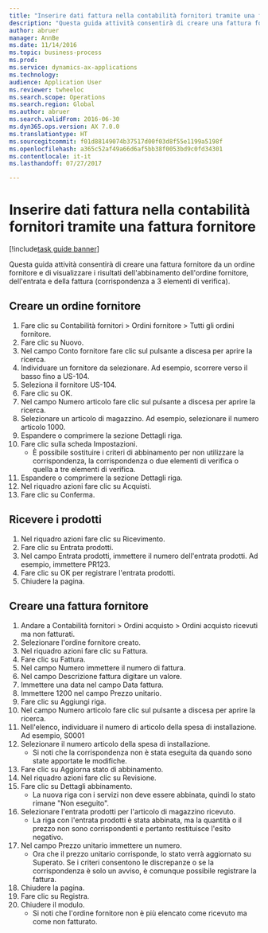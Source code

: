 ```yaml
--- 
title: "Inserire dati fattura nella contabilità fornitori tramite una fattura fornitore"
description: "Questa guida attività consentirà di creare una fattura fornitore da un ordine fornitore e di visualizzare i risultati dell'abbinamento dell'ordine fornitore, dell'entrata e della fattura (corrispondenza a 3 elementi di verifica)."
author: abruer
manager: AnnBe
ms.date: 11/14/2016
ms.topic: business-process
ms.prod: 
ms.service: dynamics-ax-applications
ms.technology: 
audience: Application User
ms.reviewer: twheeloc
ms.search.scope: Operations
ms.search.region: Global
ms.author: abruer
ms.search.validFrom: 2016-06-30
ms.dyn365.ops.version: AX 7.0.0
ms.translationtype: HT
ms.sourcegitcommit: f01d88149074b37517d00f03d8f55e1199a5198f
ms.openlocfilehash: a365c52af49a66d6af5bb38f0053bd9c0fd34301
ms.contentlocale: it-it
ms.lasthandoff: 07/27/2017

---
```

# <a name="key-invoice-data-into-accounts-payable-using-a-vendor-invoice"></a>Inserire dati fattura nella contabilità fornitori tramite una fattura fornitore

[!include[task guide banner](../../includes/task-guide-banner.md)]

Questa guida attività consentirà di creare una fattura fornitore da un ordine fornitore e di visualizzare i risultati dell'abbinamento dell'ordine fornitore, dell'entrata e della fattura (corrispondenza a 3 elementi di verifica).


## <a name="create-a-purchase-order"></a>Creare un ordine fornitore
1. Fare clic su Contabilità fornitori > Ordini fornitore > Tutti gli ordini fornitore.
2. Fare clic su Nuovo.
3. Nel campo Conto fornitore fare clic sul pulsante a discesa per aprire la ricerca.
4. Individuare un fornitore da selezionare. Ad esempio, scorrere verso il basso fino a US-104.
5. Seleziona il fornitore US-104.
6. Fare clic su OK.
7. Nel campo Numero articolo fare clic sul pulsante a discesa per aprire la ricerca.
8. Selezionare un articolo di magazzino. Ad esempio, selezionare il numero articolo 1000.
9. Espandere o comprimere la sezione Dettagli riga.
10. Fare clic sulla scheda Impostazioni.
    * È possibile sostituire i criteri di abbinamento per non utilizzare la corrispondenza, la corrispondenza o due elementi di verifica o quella a tre elementi di verifica.  
11. Espandere o comprimere la sezione Dettagli riga.
12. Nel riquadro azioni fare clic su Acquisti.
13. Fare clic su Conferma.

## <a name="receive-the-products"></a>Ricevere i prodotti
1. Nel riquadro azioni fare clic su Ricevimento.
2. Fare clic su Entrata prodotti.
3. Nel campo Entrata prodotti, immettere il numero dell'entrata prodotti. Ad esempio, immettere PR123.
4. Fare clic su OK per registrare l'entrata prodotti.
5. Chiudere la pagina.

## <a name="create-a-vendor-invoice"></a>Creare una fattura fornitore
1. Andare a Contabilità fornitori > Ordini acquisto > Ordini acquisto ricevuti ma non fatturati.
2. Selezionare l'ordine fornitore creato.
3. Nel riquadro azioni fare clic su Fattura.
4. Fare clic su Fattura.
5. Nel campo Numero immettere il numero di fattura.
6. Nel campo Descrizione fattura digitare un valore.
7. Immettere una data nel campo Data fattura.
8. Immettere 1200 nel campo Prezzo unitario.
9. Fare clic su Aggiungi riga.
10. Nel campo Numero articolo fare clic sul pulsante a discesa per aprire la ricerca.
11. Nell'elenco, individuare il numero di articolo della spesa di installazione. Ad esempio, S0001
12. Selezionare il numero articolo della spesa di installazione.
    * Si noti che la corrispondenza non è stata eseguita da quando sono state apportate le modifiche.  
13. Fare clic su Aggiorna stato di abbinamento.
14. Nel riquadro azioni fare clic su Revisione.
15. Fare clic su Dettagli abbinamento.
    * La nuova riga con i servizi non deve essere abbinata, quindi lo stato rimane "Non eseguito".  
16. Selezionare l'entrata prodotti per l'articolo di magazzino ricevuto.
    * La riga con l'entrata prodotti è stata abbinata, ma la quantità o il prezzo non sono corrispondenti e pertanto restituisce l'esito negativo.  
17. Nel campo Prezzo unitario immettere un numero.
    * Ora che il prezzo unitario corrisponde, lo stato verrà aggiornato su Superato. Se i criteri consentono le discrepanze o se la corrispondenza è solo un avviso, è comunque possibile registrare la fattura.  
18. Chiudere la pagina.
19. Fare clic su Registra.
20. Chiudere il modulo.
    * Si noti che l'ordine fornitore non è più elencato come ricevuto ma come non fatturato.  


